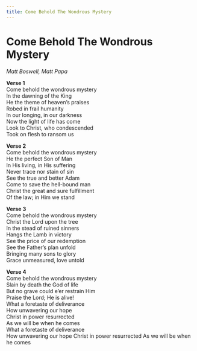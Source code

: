 ```yaml
---
title: Come Behold The Wondrous Mystery
---
```


# Come Behold The Wondrous Mystery

_Matt Boswell, Matt Papa_

**Verse 1**  
Come behold the wondrous mystery  
In the dawning of the King  
He the theme of heaven’s praises  
Robed in frail humanity  
In our longing, in our darkness  
Now the light of life has come  
Look to Christ, who condescended  
Took on flesh to ransom us

**Verse 2**  
Come behold the wondrous mystery  
He the perfect Son of Man  
In His living, in His suffering  
Never trace nor stain of sin  
See the true and better Adam  
Come to save the hell-bound man  
Christ the great and sure fulfillment  
Of the law; in Him we stand  

**Verse 3**  
Come behold the wondrous mystery  
Christ the Lord upon the tree  
In the stead of ruined sinners  
Hangs the Lamb in victory  
See the price of our redemption  
See the Father’s plan unfold  
Bringing many sons to glory  
Grace unmeasured, love untold  

**Verse 4**  
Come behold the wondrous mystery  
Slain by death the God of life  
But no grave could e’er restrain Him  
Praise the Lord; He is alive!    
What a foretaste of deliverance  
How unwavering our hope  
Christ in power resurrected  
As we will be when he comes  
What a foretaste of deliverance  
How unwavering our hope
Christ in power resurrected
As we will be when he comes